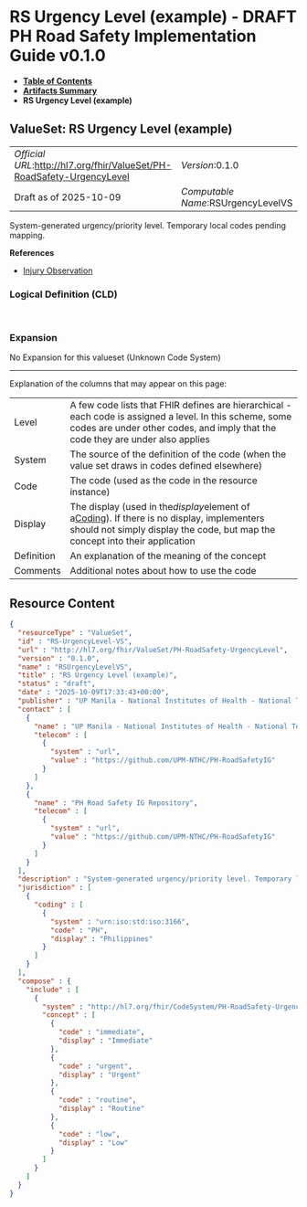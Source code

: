 # RS Urgency Level (example) - DRAFT PH Road Safety Implementation Guide v0.1.0

* [**Table of Contents**](toc.md)
* [**Artifacts Summary**](artifacts.md)
* **RS Urgency Level (example)**

## ValueSet: RS Urgency Level (example) 

| | |
| :--- | :--- |
| *Official URL*:http://hl7.org/fhir/ValueSet/PH-RoadSafety-UrgencyLevel | *Version*:0.1.0 |
| Draft as of 2025-10-09 | *Computable Name*:RSUrgencyLevelVS |

 
System-generated urgency/priority level. Temporary local codes pending mapping. 

 **References** 

* [Injury Observation](StructureDefinition-RS-Observation.md)

### Logical Definition (CLD)

 

### Expansion

No Expansion for this valueset (Unknown Code System)

-------

 Explanation of the columns that may appear on this page: 

| | |
| :--- | :--- |
| Level | A few code lists that FHIR defines are hierarchical - each code is assigned a level. In this scheme, some codes are under other codes, and imply that the code they are under also applies |
| System | The source of the definition of the code (when the value set draws in codes defined elsewhere) |
| Code | The code (used as the code in the resource instance) |
| Display | The display (used in the*display*element of a[Coding](http://hl7.org/fhir/R4/datatypes.html#Coding)). If there is no display, implementers should not simply display the code, but map the concept into their application |
| Definition | An explanation of the meaning of the concept |
| Comments | Additional notes about how to use the code |



## Resource Content

```json
{
  "resourceType" : "ValueSet",
  "id" : "RS-UrgencyLevel-VS",
  "url" : "http://hl7.org/fhir/ValueSet/PH-RoadSafety-UrgencyLevel",
  "version" : "0.1.0",
  "name" : "RSUrgencyLevelVS",
  "title" : "RS Urgency Level (example)",
  "status" : "draft",
  "date" : "2025-10-09T17:33:43+00:00",
  "publisher" : "UP Manila - National Institutes of Health - National Telehealth Center",
  "contact" : [
    {
      "name" : "UP Manila - National Institutes of Health - National Telehealth Center",
      "telecom" : [
        {
          "system" : "url",
          "value" : "https://github.com/UPM-NTHC/PH-RoadSafetyIG"
        }
      ]
    },
    {
      "name" : "PH Road Safety IG Repository",
      "telecom" : [
        {
          "system" : "url",
          "value" : "https://github.com/UPM-NTHC/PH-RoadSafetyIG"
        }
      ]
    }
  ],
  "description" : "System-generated urgency/priority level. Temporary local codes pending mapping.",
  "jurisdiction" : [
    {
      "coding" : [
        {
          "system" : "urn:iso:std:iso:3166",
          "code" : "PH",
          "display" : "Philippines"
        }
      ]
    }
  ],
  "compose" : {
    "include" : [
      {
        "system" : "http://hl7.org/fhir/CodeSystem/PH-RoadSafety-UrgencyLevel",
        "concept" : [
          {
            "code" : "immediate",
            "display" : "Immediate"
          },
          {
            "code" : "urgent",
            "display" : "Urgent"
          },
          {
            "code" : "routine",
            "display" : "Routine"
          },
          {
            "code" : "low",
            "display" : "Low"
          }
        ]
      }
    ]
  }
}

```

